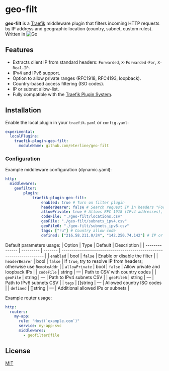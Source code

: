 # geo-filt

**geo-filt** is a [Traefik](https://traefik.io/) middleware plugin that filters incoming HTTP requests by IP address and geographic location (country, subnet, custom rules). Written in ![Go](https://img.shields.io/badge/go-%2300ADD8.svg?style=for-the-badge&logo=go&logoColor=white)

## Features

- Extracts client IP from standard headers: `Forwarded`, `X-Forwarded-For`, `X-Real-IP`.
- IPv4 and IPv6 support.
- Option to allow private ranges (RFC1918, RFC4193, loopback).
- Country-based access filtering (ISO codes).
- IP or subnet allow-list.
- Fully compatible with the [Traefik Plugin System](https://doc.traefik.io/traefik/plugins/overview/).

## Installation

Enable the local plugin in your `traefik.yaml` or `config.yaml`:

```yaml
experimental:
  localPlugins:
    traefik-plugin-geo-filt:
      moduleName: github.com/eterline/geo-filt
```

### Configuration

Example middleware configuration (dynamic.yaml):

```yaml
http:
  middlewares:
    geofilter:
        plugin:
            traefik-plugin-geo-filt:
                enabled: true # Turn on filter plugin
                headerBearer: false # Search request IP in headers "Forwarded", "X-Forwarded-For", "X-Real-IP"
                allowPrivate: true # Allows RFC 1918 (IPv4 addresses), RFC 4193 (IPv6 addresses) and loopback IPs
                codeFile: "./geo-filt/locations.csv"
                geoFile: "./geo-filt/subnets_ipv4.csv"
                geoFile6: "./geo-filt/subnets_ipv6.csv"
                tags: ["ru"] # Country allow code
                defined: ["216.58.211.0/24", "142.250.74.142"] # IP or subnet allow

```

Default parameters usage:
| Option         | Type      | Default | Description                                                           |
| -------------- | --------- | ------- | --------------------------------------------------------------------- |
| `enabled`      | bool      | `false` | Enable or disable the filter                                          |
| `headerBearer` | bool      | `false` | If `true`, try to resolve IP from headers; otherwise use `RemoteAddr` |
| `allowPrivate` | bool      | `false` | Allow private and loopback IPs                                        |
| `codeFile`     | string    | —       | Path to CSV with country codes                                        |
| `geoFile`      | string    | —       | Path to IPv4 subnets CSV                                              |
| `geoFile6`     | string    | —       | Path to IPv6 subnets CSV                                              |
| `tags`         | \[]string | —       | Allowed country ISO codes                                             |
| `defined`      | \[]string | —       | Additional allowed IPs or subnets                                     |

Example router usage:
```yaml
http:
  routers:
    my-app:
      rule: "Host(`example.com`)"
      service: my-app-svc
      middlewares:
        - geofilter@file
```

## License

[MIT](https://choosealicense.com/licenses/mit/)
